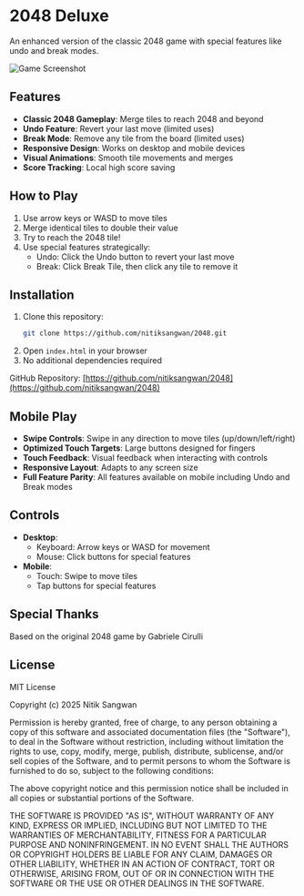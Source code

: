 # 2048 Deluxe

An enhanced version of the classic 2048 game with special features like undo and break modes.

![Game Screenshot](screenshot.png)

## Features

- **Classic 2048 Gameplay**: Merge tiles to reach 2048 and beyond
- **Undo Feature**: Revert your last move (limited uses)
- **Break Mode**: Remove any tile from the board (limited uses)
- **Responsive Design**: Works on desktop and mobile devices
- **Visual Animations**: Smooth tile movements and merges
- **Score Tracking**: Local high score saving

## How to Play

1. Use arrow keys or WASD to move tiles
2. Merge identical tiles to double their value
3. Try to reach the 2048 tile!
4. Use special features strategically:
   - Undo: Click the Undo button to revert your last move
   - Break: Click Break Tile, then click any tile to remove it

## Installation

1. Clone this repository:
   ```bash
   git clone https://github.com/nitiksangwan/2048.git
   ```
2. Open `index.html` in your browser
3. No additional dependencies required

GitHub Repository: [https://github.com/nitiksangwan/2048](https://github.com/nitiksangwan/2048)

## Mobile Play

- **Swipe Controls**: Swipe in any direction to move tiles (up/down/left/right)
- **Optimized Touch Targets**: Large buttons designed for fingers
- **Touch Feedback**: Visual feedback when interacting with controls
- **Responsive Layout**: Adapts to any screen size
- **Full Feature Parity**: All features available on mobile including Undo and Break modes

## Controls

- **Desktop**:
  - Keyboard: Arrow keys or WASD for movement
  - Mouse: Click buttons for special features
- **Mobile**:
  - Touch: Swipe to move tiles
  - Tap buttons for special features

## Special Thanks

Based on the original 2048 game by Gabriele Cirulli

## License

MIT License

Copyright (c) 2025 Nitik Sangwan

Permission is hereby granted, free of charge, to any person obtaining a copy
of this software and associated documentation files (the "Software"), to deal
in the Software without restriction, including without limitation the rights
to use, copy, modify, merge, publish, distribute, sublicense, and/or sell
copies of the Software, and to permit persons to whom the Software is
furnished to do so, subject to the following conditions:

The above copyright notice and this permission notice shall be included in all
copies or substantial portions of the Software.

THE SOFTWARE IS PROVIDED "AS IS", WITHOUT WARRANTY OF ANY KIND, EXPRESS OR
IMPLIED, INCLUDING BUT NOT LIMITED TO THE WARRANTIES OF MERCHANTABILITY,
FITNESS FOR A PARTICULAR PURPOSE AND NONINFRINGEMENT. IN NO EVENT SHALL THE
AUTHORS OR COPYRIGHT HOLDERS BE LIABLE FOR ANY CLAIM, DAMAGES OR OTHER
LIABILITY, WHETHER IN AN ACTION OF CONTRACT, TORT OR OTHERWISE, ARISING FROM,
OUT OF OR IN CONNECTION WITH THE SOFTWARE OR THE USE OR OTHER DEALINGS IN THE
SOFTWARE.
